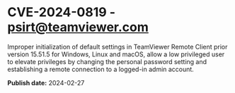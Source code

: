 # CVE-2024-0819 - psirt@teamviewer.com


Improper initialization of default settings in TeamViewer Remote Client prior version 15.51.5 for Windows, Linux and macOS, allow a low privileged user to elevate privileges by changing the personal password setting and establishing a remote connection to a logged-in admin account.



**Publish date:** 2024-02-27
